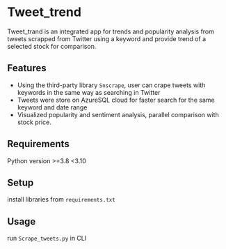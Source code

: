 # Tweet_trend
Tweet_trand is an integrated app for trends and popularity analysis from tweets scrapped from Twitter using a keyword and provide trend of a selected stock for comparison.

## Features

* Using the third-party library `Snscrape`, user can crape tweets with keywords in the same way as searching in Twitter
* Tweets were store on AzureSQL cloud for faster search for the same keyword and date range
* Visualized popularity and sentiment analysis, parallel comparison with stock price.

## Requirements
Python version >=3.8 <3.10

## Setup
install libraries from ```requirements.txt```

## Usage
run ```Scrape_tweets.py``` in CLI
